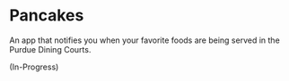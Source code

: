 # Pancakes
An app that notifies you when your favorite foods are being served in the Purdue Dining Courts.

(In-Progress)
